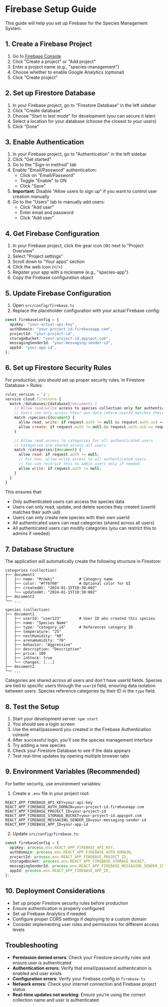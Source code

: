 # Firebase Setup Guide

This guide will help you set up Firebase for the Species Management System.

## 1. Create a Firebase Project

1. Go to [Firebase Console](https://console.firebase.google.com/)
2. Click "Create a project" or "Add project"
3. Enter a project name (e.g., "species-management")
4. Choose whether to enable Google Analytics (optional)
5. Click "Create project"

## 2. Set up Firestore Database

1. In your Firebase project, go to "Firestore Database" in the left sidebar
2. Click "Create database"
3. Choose "Start in test mode" for development (you can secure it later)
4. Select a location for your database (choose the closest to your users)
5. Click "Done"

## 3. Enable Authentication

1. In your Firebase project, go to "Authentication" in the left sidebar
2. Click "Get started"
3. Go to the "Sign-in method" tab
4. Enable "Email/Password" authentication:
   - Click on "Email/Password"
   - Toggle "Enable" to ON
   - Click "Save"
5. **Important**: Disable "Allow users to sign up" if you want to control user creation manually
6. Go to the "Users" tab to manually add users:
   - Click "Add user"
   - Enter email and password
   - Click "Add user"

## 4. Get Firebase Configuration

1. In your Firebase project, click the gear icon (⚙️) next to "Project Overview"
2. Select "Project settings"
3. Scroll down to "Your apps" section
4. Click the web icon (</>)
5. Register your app with a nickname (e.g., "species-app")
6. Copy the Firebase configuration object

## 5. Update Firebase Configuration

1. Open `src/config/firebase.ts`
2. Replace the placeholder configuration with your actual Firebase config:

```typescript
const firebaseConfig = {
  apiKey: "your-actual-api-key",
  authDomain: "your-project-id.firebaseapp.com",
  projectId: "your-project-id",
  storageBucket: "your-project-id.appspot.com",
  messagingSenderId: "your-messaging-sender-id",
  appId: "your-app-id",
};
```

## 6. Set up Firestore Security Rules

For production, you should set up proper security rules. In Firestore Database > Rules:

```javascript
rules_version = '2';
service cloud.firestore {
  match /databases/{database}/documents {
    // Allow read/write access to species collection only for authenticated users
    // Users can only access their own data (where userId matches their auth uid)
    match /species/{document} {
      allow read, write: if request.auth != null && request.auth.uid == resource.data.userId;
      allow create: if request.auth != null && request.auth.uid == request.resource.data.userId;
    }

    // Allow read access to categories for all authenticated users
    // Categories are shared across all users
    match /categories/{document} {
      allow read: if request.auth != null;
      // For now, allow write access to all authenticated users
      // You can restrict this to admin users only if needed
      allow write: if request.auth != null;
    }
  }
}
```

This ensures that:

- Only authenticated users can access the species data
- Users can only read, update, and delete species they created (userId matches their auth uid)
- Users can only create new species with their own userId
- All authenticated users can read categories (shared across all users)
- All authenticated users can modify categories (you can restrict this to admins if needed)

## 7. Database Structure

The application will automatically create the following structure in Firestore:

```
categories (collection)
├── document1
│   ├── name: "Mrówki"           # Category name
│   ├── color: "#ff6f00"         # Optional color for UI
│   ├── createdAt: "2024-01-15T10:30:00Z"
│   └── updatedAt: "2024-01-15T10:30:00Z"
├── document2
└── ...

species (collection)
├── document1
│   ├── userId: "user123"        # User ID who created this species
│   ├── name: "Species Name"
│   ├── type: "category_id"      # References category ID
│   ├── temperature: "25"
│   ├── nestHumidity: "60"
│   ├── arenaHumidity: "70"
│   ├── behavior: "Aggressive"
│   ├── description: "Description"
│   ├── price: 100
│   ├── inStock: true
│   └── changes: [...]
├── document2
└── ...
```

Categories are shared across all users and don't have userId fields. Species are tied to specific users through the `userId` field, ensuring data isolation between users. Species reference categories by their ID in the `type` field.

## 8. Test the Setup

1. Start your development server: `npm start`
2. You should see a login screen
3. Use the email/password you created in the Firebase Authentication console
4. After successful login, you'll see the species management interface
5. Try adding a new species
6. Check your Firestore Database to see if the data appears
7. Test real-time updates by opening multiple browser tabs

## 9. Environment Variables (Recommended)

For better security, use environment variables:

1. Create a `.env` file in your project root:

```env
REACT_APP_FIREBASE_API_KEY=your-api-key
REACT_APP_FIREBASE_AUTH_DOMAIN=your-project-id.firebaseapp.com
REACT_APP_FIREBASE_PROJECT_ID=your-project-id
REACT_APP_FIREBASE_STORAGE_BUCKET=your-project-id.appspot.com
REACT_APP_FIREBASE_MESSAGING_SENDER_ID=your-messaging-sender-id
REACT_APP_FIREBASE_APP_ID=your-app-id
```

2. Update `src/config/firebase.ts`:

```typescript
const firebaseConfig = {
  apiKey: process.env.REACT_APP_FIREBASE_API_KEY,
  authDomain: process.env.REACT_APP_FIREBASE_AUTH_DOMAIN,
  projectId: process.env.REACT_APP_FIREBASE_PROJECT_ID,
  storageBucket: process.env.REACT_APP_FIREBASE_STORAGE_BUCKET,
  messagingSenderId: process.env.REACT_APP_FIREBASE_MESSAGING_SENDER_ID,
  appId: process.env.REACT_APP_FIREBASE_APP_ID,
};
```

## 10. Deployment Considerations

- Set up proper Firestore security rules before production
- Ensure authentication is properly configured
- Set up Firebase Analytics if needed
- Configure proper CORS settings if deploying to a custom domain
- Consider implementing user roles and permissions for different access levels

## Troubleshooting

- **Permission denied errors**: Check your Firestore security rules and ensure user is authenticated
- **Authentication errors**: Verify that email/password authentication is enabled and user exists
- **Configuration errors**: Verify your Firebase config in `firebase.ts`
- **Network errors**: Check your internet connection and Firebase project status
- **Real-time updates not working**: Ensure you're using the correct collection name and user is authenticated
